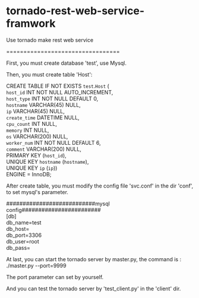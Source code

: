 tornado-rest-web-service-framwork  
=================================  

Use tornado make rest web service  

=================================  

First, you must create database 'test', use Mysql.  

Then, you must create table 'Host':  

CREATE TABLE IF NOT EXISTS `test`.`Host` (  
  `host_id` INT NOT NULL AUTO_INCREMENT,  
  `host_type` INT NOT NULL DEFAULT 0,  
  `hostname` VARCHAR(45) NULL,  
  `ip` VARCHAR(45) NULL,  
  `create_time` DATETIME NULL,  
  `cpu_count` INT NULL,   
  `memory` INT NULL,  
  `os` VARCHAR(200) NULL,  
  `worker_num` INT NOT NULL DEFAULT 6,  
  `comment` VARCHAR(200) NULL,  
  PRIMARY KEY (`host_id`),  
  UNIQUE KEY `hostname` (`hostname`),  
  UNIQUE KEY `ip` (`ip`))  
ENGINE = InnoDB;  
  
  
After create table, you must modify the config file 'svc.conf' in the dir 'conf', to set mysql's parameter.  
  
###########################mysql config########################  
[db]  
db_name=test  
db_host=  
db_port=3306  
db_user=root  
db_pass=  

  
At last, you can start the tornado server by master.py, the command is :  
./master.py --port=9999  
  
The port parameter can set by yourself.  
  
And you can test the tornado server by 'test_client.py' in the 'client' dir.  
  


